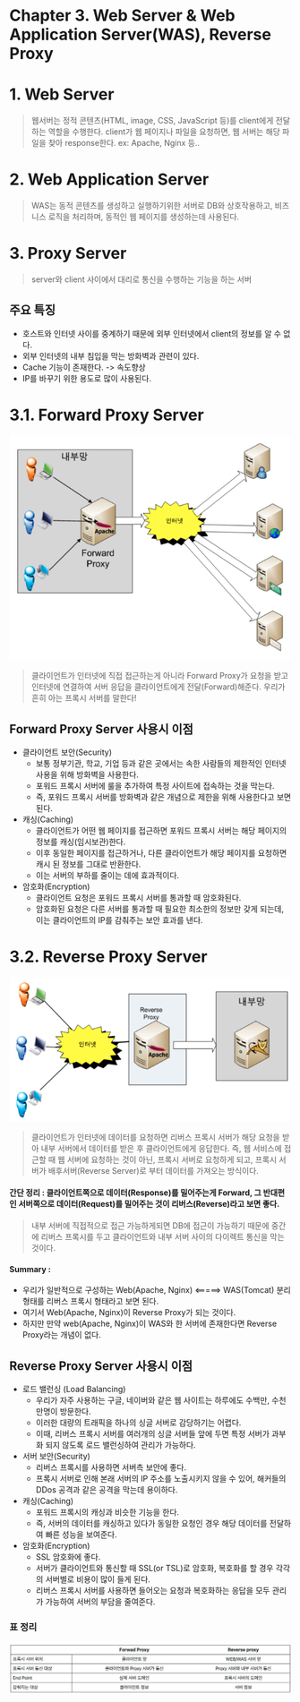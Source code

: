 # Chapter 3. Web Server & Web Application Server(WAS), Reverse Proxy

# 1. Web Server
> 웹서버는 정적 콘텐츠(HTML, image, CSS, JavaScript 등)를 client에게 전달하는 역할을 수행한다. client가 웹 페이지나 파일을 요청하면, 웹 서버는 해당 파일을 찾아 response한다.
> ex: Apache, Nginx 등..

# 2. Web Application Server
> WAS는 동적 콘텐츠를 생성하고 실행하기위한 서버로 DB와 상호작용하고, 비즈니스 로직을 처리하며, 동적인 웹 페이지를 생성하는데 사용된다.

# 3. Proxy Server
> server와 client 사이에서 대리로 통신을 수행하는 기능을 하는 서버
## 주요 특징
- 호스트와 인터넷 사이를 중계하기 때문에 외부 인터넷에서 client의 정보를 알 수 없다.
- 외부 인터넷의 내부 침입을 막는 방화벽과 관련이 있다.
- Cache 기능이 존재한다. -> 속도향상
- IP를 바꾸기 위한 용도로 많이 사용된다.

# 3.1. Forward Proxy Server
![alt text](image/ch3_image_01.png)
> 클라이언트가 인터넷에 직접 접근하는게 아니라 Forward Proxy가 요청을 받고 인터넷에 연결하여 서버 응답을 클라이언트에게 전달(Forward)해준다.
> 우리가 흔히 아는 프록시 서버를 말한다!

## Forward Proxy Server 사용시 이점
- 클라이언트 보안(Security)
  - 보통 정부기관, 학교, 기업 등과 같은 곳에서는 속한 사람들의 제한적인 인터넷 사용을 위해 방화벽을 사용한다.
  - 포워드 프록시 서버에 룰을 추가하여 특정 사이트에 접속하는 것을 막는다.
  - 즉, 포워드 프록시 서버를 방화벽과 같은 개념으로 제한을 위해 사용한다고 보면 된다.
- 캐싱(Caching)
  - 클라이언트가 어떤 웹 페이지를 접근하면 포워드 프록시 서버는 해당 페이지의 정보를 캐싱(임시보관)한다.
  - 이후 동일한 페이지를 접근하거나, 다른 클라이언트가 해당 페이지를 요청하면 캐시 된 정보를 그대로 반환한다.
  - 이는 서버의 부하를 줄이는 데에 효과적이다.
- 암호화(Encryption)
  - 클라이언트 요청은 포워드 프록시 서버를 통과할 때 암호화된다.
  - 암호화된 요청은 다른 서버를 통과할 때 필요한 최소한의 정보만 갖게 되는데, 이는 클라이언트의 IP를 감춰주는 보안 효과를 낸다.

# 3.2. Reverse Proxy Server
![alt text](image/ch3_image_02.png)
> 클라이언트가 인터넷에 데이터를 요청하면 리버스 프록시 서버가 해당 요청을 받아 내부 서버에서 데이터를 받은 후 클라이언트에게 응답한다.
> 즉, 웹 서비스에 접근할 때 웹 서버에 요청하는 것이 아닌, 프록시 서버로 요청하게 되고, 프록시 서버가 배후서버(Reverse Server)로 부터 데이터를 가져오는 방식이다.
#### 간단 정리 : 클라이언트쪽으로 데이터(Response)를 밀어주는게 Forward, 그 반대편인 서버쪽으로 데이터(Request)를 밀어주는 것이 리버스(Reverse)라고 보면 좋다.

> 내부 서버에 직접적으로 접근 가능하게되면 DB에 접근이 가능하기 때문에 중간에 리버스 프록시를 두고 클라이언트와 내부 서버 사이의 다이렉트 통신을 막는 것이다.
#### Summary : 
- 우리가 일반적으로 구성하는 Web(Apache, Nginx)  <=====> WAS(Tomcat) 분리 형태를 리버스 프록시 형태라고 보면 된다.
- 여기서 Web(Apache, Nginx)이 Reverse Proxy가 되는 것이다.
- 하지만 만약 web(Apache, Nginx)이 WAS와 한 서버에 존재한다면 Reverse Proxy라는 개념이 없다.

## Reverse Proxy Server 사용시 이점
- 로드 밸런싱 (Load Balancing)
  - 우리가 자주 사용하는 구글, 네이버와 같은 웹 사이트는 하루에도 수백만, 수천만명이 방문한다.
  - 이러한 대량의 트래픽을 하나의 싱글 서버로 감당하기는 어렵다.
  - 이때, 리버스 프록시 서버를 여러개의 싱글 서버들 앞에 두면 특정 서버가 과부화 되지 않도록 로드 밸런싱하여 관리가 가능하다.
- 서버 보안(Security)
  - 리버스 프록시를 사용하면 서버측 보안에 좋다.
  - 프록시 서버로 인해 본래 서버의 IP 주소를 노출시키지 않을 수 있어, 해커들의 DDos 공격과 같은 공격을 막는데 용이하다.
- 캐싱(Caching)
  - 포워드 프록시의 캐싱과 비슷한 기능을 한다.
  - 즉, 서버의 데이터를 캐싱하고 있다가 동일한 요청인 경우 해당 데이터를 전달하여 빠른 성능을 보여준다.
- 암호화(Encryption)
  - SSL 암호화에 좋다.
  - 서버가 클라이언트와 통신할 때 SSL(or TSL)로 암호화, 복호화를 할 경우 각각의 서버별로 비용이 많이 들게 된다.
  - 리버스 프록시 서버를 사용하면 들어오는 요청과 복호화하는 응답을 모두 관리가 가능하여 서버의 부담을 줄여준다.

### 표 정리
![alt text](image/ch3_image_03.png)





